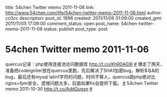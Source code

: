 title: 54chen Twitter memo 2011-11-06 
link: http://www.54chen.com/life/54chen-twitter-memo-2011-11-06.html
author: cc0cc
description: 
post_id: 1896
created: 2011/11/06 01:09:00
created_gmt: 2011/11/05 17:09:00
comment_status: open
post_name: 54chen-twitter-memo-2011-11-06
status: publish
post_type: post

# 54chen Twitter memo 2011-11-06 

quercus记录：php使用连接池访问数据库 <http://t.co/KhR0AG9I> [#](http://twitter.com/54chen/statuses/132283387288371201) 爆走了两天，准备把codeigniter放在quercus里跑，先后解决了SHA1加密bug，解析$与&的bug，最后还有mysql latin1字符的问题，时间不等人，quercus跑php绝对比nginx+fpm安全，遗憾问题太多，后面如果fix会提供下载。 [#](http://twitter.com/54chen/statuses/131336323452772353) 54chen Twitter memo 2011-10-30 <http://t.co/AddQugsn> [#](http://twitter.com/54chen/statuses/130462815726211072)